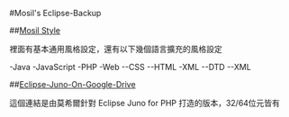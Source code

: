 #Mosil's Eclipse-Backup

##[Mosil Style](http://blog.mosil.biz/2012/07/eclipse-theme-and-backup/)

裡面有基本通用風格設定，還有以下幾個語言擴充的風格設定

-Java
-JavaScript
-PHP
-Web
--CSS
--HTML
-XML
--DTD
--XML

##[Eclipse-Juno-On-Google-Drive](http://goo.gl/Bz9hZ)

這個連結是由莫希爾針對 Eclipse Juno for PHP 打造的版本，32/64位元皆有

 